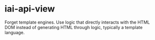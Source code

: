 # iai-api-view

Forget template engines. Use logic that directly interacts with the HTML DOM
instead of generating HTML through logic, typically a template language.
